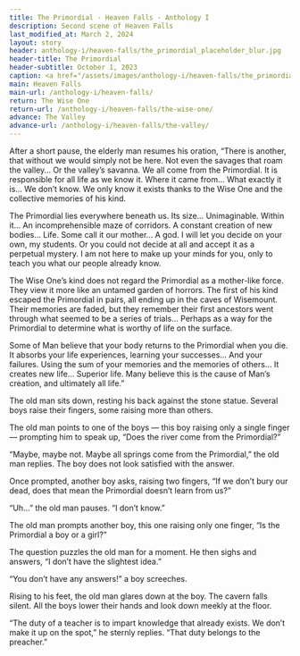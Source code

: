 ```yaml
---
title: The Primordial - Heaven Falls - Anthology I
description: Second scene of Heaven Falls
last_modified_at: March 2, 2024
layout: story
header: anthology-i/heaven-falls/the_primordial_placeholder_blur.jpg
header-title: The Primordial
header-subtitle: October 1, 2023
caption: <a href="/assets/images/anthology-i/heaven-falls/the_primordial_placeholder.jpg" target="_blank">A.I. placeholder artwork</a> generated using <a href="https://creator.nightcafe.studio/creation/x01e49kG3BBrhV7JY2qI" target="_blank">NightCafe Stable Diffusion XL v1.0</a> — <a href="https://creativecommons.org/publicdomain/zero/1.0/" target="_blank">CC0 1.0</a>
main: Heaven Falls
main-url: /anthology-i/heaven-falls/
return: The Wise One
return-url: /anthology-i/heaven-falls/the-wise-one/
advance: The Valley
advance-url: /anthology-i/heaven-falls/the-valley/
---
```


After a short pause, the elderly man resumes his oration, “There is another, that without we would simply not be here. Not even the savages that roam the valley… Or the valley’s savanna. We all come from the Primordial. It is responsible for all life as we know it. Where it came from… What exactly it is… We don’t know. We only know it exists thanks to the Wise One and the collective memories of his kind.

The Primordial lies everywhere beneath us. Its size… Unimaginable. Within it… An incomprehensible maze of corridors. A constant creation of new bodies… Life. Some call it our mother… A god. I will let you decide on your own, my students. Or you could not decide at all and accept it as a perpetual mystery. I am not here to make up your minds for you, only to teach you what our people already know.

The Wise One’s kind does not regard the Primordial as a mother-like force. They view it more like an untamed garden of horrors. The first of his kind escaped the Primordial in pairs, all ending up in the caves of Wisemount. Their memories are faded, but they remember their first ancestors went through what seemed to be a series of trials… Perhaps as a way for the Primordial to determine what is worthy of life on the surface.

Some of Man believe that your body returns to the Primordial when you die. It absorbs your life experiences, learning your successes… And your failures. Using the sum of your memories and the memories of others… It creates new life… Superior life. Many believe this is the cause of Man’s creation, and ultimately all life.”

The old man sits down, resting his back against the stone statue. Several boys raise their fingers, some raising more than others.

The old man points to one of the boys — this boy raising only a single finger — prompting him to speak up, “Does the river come from the Primordial?”

“Maybe, maybe not. Maybe all springs come from the Primordial,” the old man replies. The boy does not look satisfied with the answer.

Once prompted, another boy asks, raising two fingers, “If we don’t bury our dead, does that mean the Primordial doesn’t learn from us?”

“Uh…” the old man pauses. “I don’t know.”

The old man prompts another boy, this one raising only one finger, “Is the Primordial a boy or a girl?”

The question puzzles the old man for a moment. He then sighs and answers, “I don’t have the slightest idea.”

“You don’t have any answers!” a boy screeches.

Rising to his feet, the old man glares down at the boy. The cavern falls silent. All the boys lower their hands and look down meekly at the floor.

“The duty of a teacher is to impart knowledge that already exists. We don’t make it up on the spot,” he sternly replies. “That duty belongs to the preacher.”